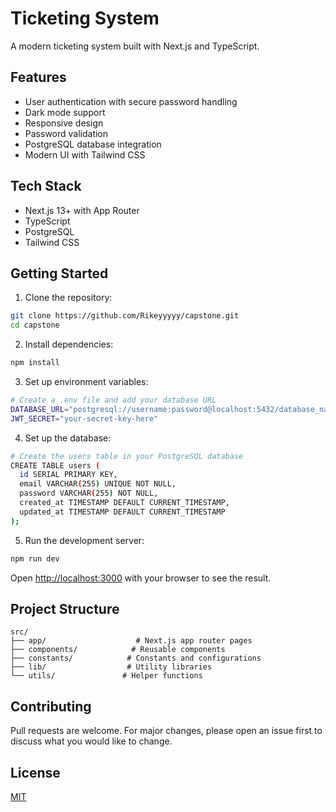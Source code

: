 # Ticketing System

A modern ticketing system built with Next.js and TypeScript.

## Features

- User authentication with secure password handling
- Dark mode support
- Responsive design
- Password validation
- PostgreSQL database integration
- Modern UI with Tailwind CSS

## Tech Stack

- Next.js 13+ with App Router
- TypeScript
- PostgreSQL
- Tailwind CSS

## Getting Started

1. Clone the repository:
```bash
git clone https://github.com/Rikeyyyyy/capstone.git
cd capstone
```

2. Install dependencies:
```bash
npm install
```

3. Set up environment variables:
```bash
# Create a .env file and add your database URL
DATABASE_URL="postgresql://username:password@localhost:5432/database_name"
JWT_SECRET="your-secret-key-here"
```

4. Set up the database:
```bash
# Create the users table in your PostgreSQL database
CREATE TABLE users (
  id SERIAL PRIMARY KEY,
  email VARCHAR(255) UNIQUE NOT NULL,
  password VARCHAR(255) NOT NULL,
  created_at TIMESTAMP DEFAULT CURRENT_TIMESTAMP,
  updated_at TIMESTAMP DEFAULT CURRENT_TIMESTAMP
);
```

5. Run the development server:
```bash
npm run dev
```

Open [http://localhost:3000](http://localhost:3000) with your browser to see the result.

## Project Structure

```
src/
├── app/                    # Next.js app router pages
├── components/            # Reusable components
├── constants/            # Constants and configurations
├── lib/                  # Utility libraries
└── utils/               # Helper functions
```

## Contributing

Pull requests are welcome. For major changes, please open an issue first to discuss what you would like to change.

## License

[MIT](https://choosealicense.com/licenses/mit/)
